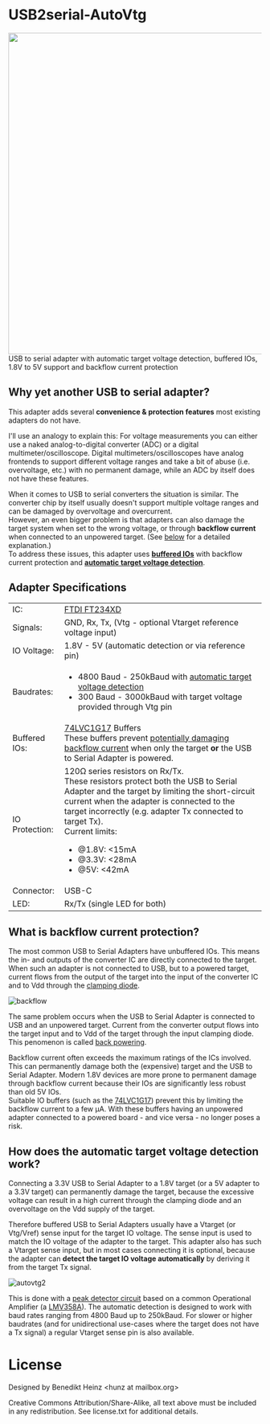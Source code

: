# USB2serial-AutoVtg
<img src="https://user-images.githubusercontent.com/198567/280999817-36e1963b-0e59-43e5-ac5e-20795e093492.jpg" width="640"><br>
USB to serial adapter with automatic target voltage detection, buffered IOs, 1.8V to 5V support and backflow current protection

## Why yet another USB to serial adapter?
This adapter adds several **convenience & protection features** most existing adapters do not have.

I'll use an analogy to explain this: For voltage measurements you can either use a naked analog-to-digital converter (ADC) or a digital multimeter/oscilloscope.
Digital multimeters/oscilloscopes have analog frontends to support different voltage ranges and take a bit of abuse (i.e. overvoltage, etc.) with no permanent damage, while an ADC by itself does not have these features.

When it comes to USB to serial converters the situation is similar. The converter chip by itself usually doesn't support multiple voltage ranges and can be damaged by overvoltage and overcurrent.  
However, an even bigger problem is that adapters can also damage the target system when set to the wrong voltage, or through **backflow current** when connected to an unpowered target. (See [below](#backflow_current) for a detailed explanation.)  
To address these issues, this adapter uses **[buffered IOs](#backflow_current)** with backflow current protection and **[automatic target voltage detection](autovtg)**.

## Adapter Specifications
<table class="table table-striped">
  <tbody class="table-group-divider">
    <tr>
      <td class="td1">IC:</td>
      <td><a href="https://ftdichip.com/products/ft234xd/">FTDI FT234XD</a></td>
    </tr>
    <tr>
      <td class="td1">Signals:</td>
      <td>GND, Rx, Tx, (Vtg - optional Vtarget reference voltage input)</td>
    </tr>
    <tr>
      <td class="td1">IO Voltage:</td>
      <td>1.8V - 5V (automatic detection or via reference pin)</td>
    </tr>
    <tr>
      <td class="td1">Baudrates:</td>
      <td>
		  <ul>
		  <li>4800 Baud - 250kBaud with <a href="#autovtg" class="link-primary">automatic target voltage detection</a></li>
		  <li>300 Baud - 3000kBaud with target voltage provided through Vtg pin</li>
		  </ul>
      </td>
    </tr>
    <tr>
      <td class="td1">Buffered IOs:</td>
      <td><a href="https://assets.nexperia.com/documents/data-sheet/74LVC1G17.pdf">74LVC1G17</a> Buffers<br>
      These buffers prevent <a href="#backflow_current" class="link-primary">potentially damaging backflow current</a> when only the target <b>or</b> the USB to Serial Adapter is powered.
      </td>
    </tr>
    <tr>
      <td class="td1">IO Protection:</td>
      <td>120Ω series resistors on Rx/Tx.<br>
      These resistors protect both the USB to Serial Adapter and the target by limiting the short-circuit current 
      when the adapter is connected to the target incorrectly (e.g. adapter Tx connected to target Tx).<br>
      Current limits:
      <ul>
      <li>@1.8V: &lt;15mA</li>
      <li>@3.3V: &lt;28mA</li>
      <li>@5V: &lt;42mA</li>
      </ul>
      </td>
    </tr>
    <tr>
      <td class="td1">Connector:</td>
      <td>USB-C</td>
    </tr>
    <tr>
      <td class="td1">LED:</td>
      <td>Rx/Tx (single LED for both)</td>
    </tr>
</tbody>
</table>

<a id="backflow_current"></a>
## What is backflow current protection?
The most common USB to Serial Adapters have unbuffered IOs. This means the in- and outputs of the converter IC are
directly connected to the target. When such an adapter is not connected to USB, but to a powered target, current flows
from the output of the target into the input of the converter IC and to Vdd through the 
<a href="https://electronics.stackexchange.com/questions/179450/power-and-ground-clamp-diodes-in-cmos-io-buffer">
clamping diode</a>.  
  
![backflow](https://github.com/znuh/usb2serial-autovtg/assets/198567/0968fbaf-4c8f-41ee-8fd6-8c0b365975ac)  
  
The same problem occurs when the USB to Serial Adapter is connected to USB and an unpowered target. Current from the
converter output flows into the target input and to Vdd of the target through the input clamping diode.
This penomenon is called
<a href="https://e2e.ti.com/blogs_/b/analogwire/posts/back-powering-why-are-the-lights-on-when-the-power-is-off">
back powering</a>.

Backflow current often exceeds the maximum ratings of the ICs involved. This can permanently damage both the 
(expensive) target and the USB to Serial Adapter. Modern 1.8V devices are more prone to permanent damage through
backflow current because their IOs are significantly less robust than old 5V IOs.<br>
Suitable IO buffers (such as the <a href="https://assets.nexperia.com/documents/data-sheet/74LVC1G17.pdf">74LVC1G17</a>)
prevent this by limiting the backflow current to a few µA.
With these buffers having an unpowered adapter connected to a powered board - and vice versa - no longer poses a risk.

<a id="autovtg"></a>
## How does the automatic target voltage detection work?
Connecting a 3.3V USB to Serial Adapter to a 1.8V target (or a 5V adapter to a 3.3V target) can permanently damage
the target, because the excessive voltage can result in a high current through the clamping diode and an overvoltage
on the Vdd supply of the target.

Therefore buffered USB to Serial Adapters usually have a Vtarget (or Vtg/Vref) sense input for the target IO voltage.
The sense input is used to match the IO voltage of the adapter to the target.
This adapter also has such a Vtarget sense input, but in most cases connecting it is optional, because the adapter
can <b>detect the target IO voltage automatically</b> by deriving it from the target Tx signal.

![autovtg2](https://github.com/znuh/usb2serial-autovtg/assets/198567/48606e8c-6bbc-486a-ab4a-0f37fbcbb975)

This is done with a <a href="https://www.analog.com/en/technical-articles/ltc6244-high-speed-peak-detector.html">
peak detector circuit</a> based on a common Operational Amplifier (a <a href="https://www.ti.com/product/LMV358A">LMV358A</a>). The automatic detection is designed to work with baud rates ranging from 4800 Baud up to 250kBaud.
For slower or higher baudrates (and for unidirectional use-cases where the target does not have a Tx signal) 
a regular Vtarget sense pin is also available.

# License
Designed by Benedikt Heinz &lt;hunz at mailbox.org&gt;

Creative Commons Attribution/Share-Alike, all text above must be included in any redistribution. See license.txt for additional details.
